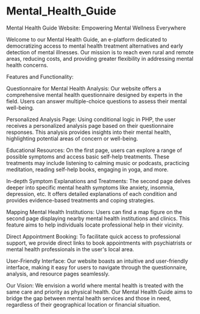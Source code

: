 # Mental_Health_Guide

Mental Health Guide Website: Empowering Mental Wellness Everywhere

Welcome to our Mental Health Guide, an e-platform dedicated to democratizing access to mental health treatment alternatives and early detection of mental illnesses. Our mission is to reach even rural and remote areas, reducing costs, and providing greater flexibility in addressing mental health concerns.

Features and Functionality:

Questionnaire for Mental Health Analysis: Our website offers a comprehensive mental health questionnaire designed by experts in the field. Users can answer multiple-choice questions to assess their mental well-being.

Personalized Analysis Page: Using conditional logic in PHP, the user receives a personalized analysis page based on their questionnaire responses. This analysis provides insights into their mental health, highlighting potential areas of concern or well-being.

Educational Resources: On the first page, users can explore a range of possible symptoms and access basic self-help treatments. These treatments may include listening to calming music or podcasts, practicing meditation, reading self-help books, engaging in yoga, and more.

In-depth Symptom Explanations and Treatments: The second page delves deeper into specific mental health symptoms like anxiety, insomnia, depression, etc. It offers detailed explanations of each condition and provides evidence-based treatments and coping strategies.

Mapping Mental Health Institutions: Users can find a map figure on the second page displaying nearby mental health institutions and clinics. This feature aims to help individuals locate professional help in their vicinity.

Direct Appointment Booking: To facilitate quick access to professional support, we provide direct links to book appointments with psychiatrists or mental health professionals in the user's local area.

User-Friendly Interface: Our website boasts an intuitive and user-friendly interface, making it easy for users to navigate through the questionnaire, analysis, and resource pages seamlessly.

Our Vision:
We envision a world where mental health is treated with the same care and priority as physical health. Our Mental Health Guide aims to bridge the gap between mental health services and those in need, regardless of their geographical location or financial situation.
